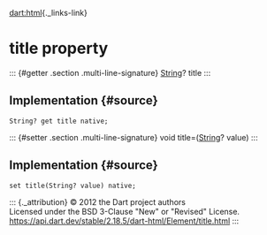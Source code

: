[dart:html](../../dart-html/dart-html-library){._links-link}

title property
==============

::: {#getter .section .multi-line-signature}
[String](../../dart-core/string-class)? title
:::

Implementation {#source}
--------------

``` {.language-dart data-language="dart"}
String? get title native;
```

::: {#setter .section .multi-line-signature}
void title=([String](../../dart-core/string-class)? value)
:::

Implementation {#source}
--------------

``` {.language-dart data-language="dart"}
set title(String? value) native;
```

::: {._attribution}
© 2012 the Dart project authors\
Licensed under the BSD 3-Clause \"New\" or \"Revised\" License.\
<https://api.dart.dev/stable/2.18.5/dart-html/Element/title.html>
:::
